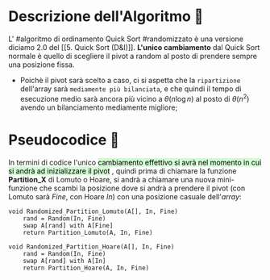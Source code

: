 # Descrizione dell'Algoritmo 📃
L' #algoritmo di ordinamento Quick Sort #randomizzato è una versione diciamo 2.0 del [[5. Quick Sort (D&I)]].
**L'unico cambiamento** dal Quick Sort normale è quello di scegliere il pivot a random al posto di prendere sempre una posizione fissa.
- Poichè il pivot sarà scelto a caso, ci si aspetta che la `ripartizione` dell'array sarà `mediamente più bilanciata`, e che quindi il tempo di esecuzione medio sarà ancora più vicino a $θ(n\log n)$ al posto di $θ(n^2)$ avendo un bilanciamento mediamente migliore;
# Pseudocodice 🧬
In termini di codice l'unico <mark style="background: #BBFABBA6;">cambiamento effettivo si avrà nel momento in cui si andrà ad inizializzare il pivot</mark> , quindi prima di chiamare la funzione **Partition_X** di Lomuto o Hoare, si andrà a chiamare una nuova mini-funzione che scambi la posizione dove si andrà a prendere il pivot (con Lomuto sarà $Fine$, con Hoare $In$) 
con una posizione casuale dell'*array*:

``` Pseudocodice TI:"Randomized_Partition_Lomuto" "FOLD"
void Randomized_Partition_Lomuto(A[], In, Fine)
	rand = Random(In, Fine)
	swap A[rand] with A[Fine]
	return Partition_Lomuto(A, In, Fine)
```

``` Pseudocodice TI:"Randomized_Partition_Hoare" "FOLD"
void Randomized_Partition_Hoare(A[], In, Fine)
	rand = Random(In, Fine)
	swap A[rand] with A[In]
	return Partition_Hoare(A, In, Fine)
```
